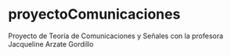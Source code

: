 # proyectoComunicaciones
Proyecto de Teoría de Comunicaciones y Señales con la profesora Jacqueline Arzate Gordillo
